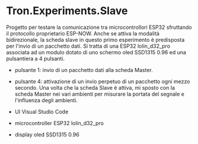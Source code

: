 # Tron.Experiments.Slave
Progetto per testare la comunicazione tra microcontrollori ESP32 sfruttando il protocollo proprietario ESP-NOW.
Anche se attiva la modalità bidirezionale, la scheda slave in questo primo esperimento è predisposta per l'invio di un pacchetto dati. Si tratta di una ESP32 lolin_d32_pro associata ad un modulo dotato di uno schermo oled SSD1315 0.96 ed una pulsantiera a 4 pulsanti.
- pulsante 1: invio di un pacchetto dati alla scheda Master.
- pulsante 4: attivazione di un invio perpetuo di un pacchetto ogni mezzo secondo.
Una volta che la scheda Slave è attiva, mi sposto con la scheda Master nei vari ambienti per misurare la portata del segnale e l'influenza degli ambienti.


- UI Visual Studio Code
- microcontroller ESP32 lolin_d32_pro
- display oled SSD1315 0.96

